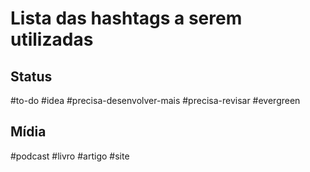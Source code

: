 # Lista das hashtags a serem utilizadas

## Status
#to-do
#idea 
#precisa-desenvolver-mais
#precisa-revisar
#evergreen

## Mídia
#podcast
#livro
#artigo
#site
